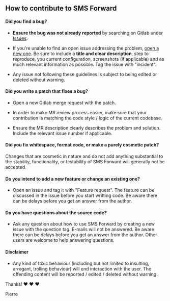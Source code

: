 ## How to contribute to SMS Forward

#### **Did you find a bug?**

* **Ensure the bug was not already reported** by searching on Gitlab under [Issues](https://gitlab.com/pierreduchemin/smsforward/-/issues).

* If you're unable to find an open issue addressing the problem, [open a new one](https://gitlab.com/pierreduchemin/smsforward/-/issues/new). Be sure to include a **title and clear description**, step to reproduce, you current configuration, screenshots (if applicable) and as much relevant information as possible. Tag the issue with "incident".

* Any issue not following these guidelines is subject to being edited or deleted without warning.

#### **Did you write a patch that fixes a bug?**

* Open a new Gitlab merge request with the patch.

* In order to make MR review process easier, make sure that your contribution is matching the code style / logic of the current codebase.

* Ensure the MR description clearly describes the problem and solution. Include the relevant issue number if applicable.

#### **Did you fix whitespace, format code, or make a purely cosmetic patch?**

Changes that are cosmetic in nature and do not add anything substantial to the stability, functionality, or testability of SMS Forward will generally not be accepted.

#### **Do you intend to add a new feature or change an existing one?**

* Open an issue and tag it with "Feature request". The feature can be discussed in the issue before you start writting code. Be aware there can be delays before you get an answer from the author.

#### **Do you have questions about the source code?**

* Ask any question about how to use SMS Forward by creating a new issue with the question tag. E-mails will not be answered. Be aware there can be delays before you get an answer from the author. Other users are welcome to help answering questions.

#### **Disclaimer**

* Any kind of toxic behaviour (including but not limited to insulting, arrogant, trolling behaviour) will end interaction with the user. The offending content will be reported / edited / deleted without warning.

Thanks! :heart: :heart: :heart:

Pierre